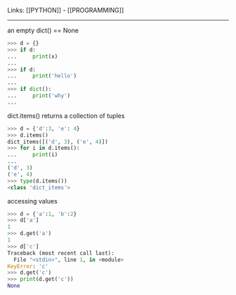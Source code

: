 Links: [[PYTHON]] - [[PROGRAMMING]]

--- 

an empty dict() == None
```py
>>> d = {}
>>> if d:
...     print(x)
... 
>>> if d:
...     print('hello')
... 
>>> if dict():
...     print('why')
... 
```

dict.items()
returns a collection of tuples
```py
>>> d = {'d':3, 'e': 4}
>>> d.items()
dict_items([('d', 3), ('e', 4)])
>>> for i in d.items():
...     print(i)
... 
('d', 3)
('e', 4)
>>> type(d.items())
<class 'dict_items'>
```

accessing values
```py
>>> d = {'a':1, 'b':2}
>>> d['a']
1
>>> d.get('a')
1
>>> d['c']
Traceback (most recent call last):
  File "<stdin>", line 1, in <module>
KeyError: 'c'
>>> d.get('c')
>>> print(d.get('c'))
None
```